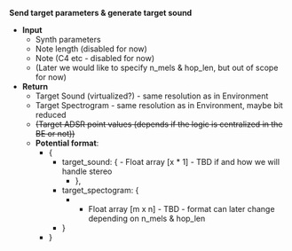 **Send target parameters & generate target sound**
- **Input**
	- Synth parameters
	- Note length (disabled for now)
	- Note (C4 etc - disabled for now)
	- (Later we would like to specify n_mels & hop_len, but out of scope for now)
- **Return**
	- Target Sound (virtualized?) - same resolution as in Environment
	- Target Spectrogram - same resolution as in Environment, maybe bit reduced
	- ~~(Target ADSR point values (depends if the logic is centralized in the BE or not))~~
	- **Potential format**:
		- {
			- target_sound: {
					- Float array [x * 1] - TBD if and how we will handle stereo
				- },
			- target_spectogram: {
				- - Float array [m x n] - TBD - format can later change depending on n_mels & hop_len
			- }
		- }